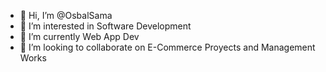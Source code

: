 - 👋 Hi, I’m @OsbalSama
- 👀 I’m interested in Software Development
- 🌱 I’m currently Web App Dev
- 💞️ I’m looking to collaborate on E-Commerce Proyects and Management Works

<!---
OsbalSama/OsbalSama is a ✨ special ✨ repository because its `README.md` (this file) appears on your GitHub profile.
You can click the Preview link to take a look at your changes.
--->
